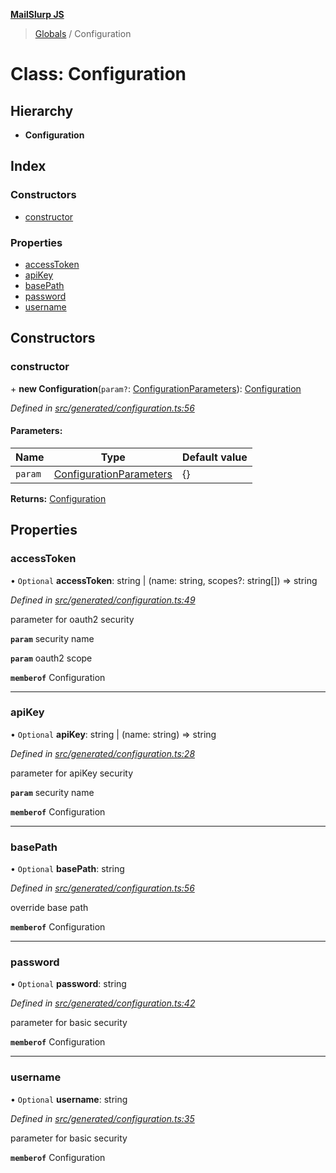 **[MailSlurp JS](../README.md)**

> [Globals](../README.md) / Configuration

# Class: Configuration

## Hierarchy

* **Configuration**

## Index

### Constructors

* [constructor](configuration.md#constructor)

### Properties

* [accessToken](configuration.md#accesstoken)
* [apiKey](configuration.md#apikey)
* [basePath](configuration.md#basepath)
* [password](configuration.md#password)
* [username](configuration.md#username)

## Constructors

### constructor

\+ **new Configuration**(`param?`: [ConfigurationParameters](../interfaces/configurationparameters.md)): [Configuration](configuration.md)

*Defined in [src/generated/configuration.ts:56](https://github.com/mailslurp/mailslurp-client/blob/c83a162/src/generated/configuration.ts#L56)*

#### Parameters:

Name | Type | Default value |
------ | ------ | ------ |
`param` | [ConfigurationParameters](../interfaces/configurationparameters.md) | {} |

**Returns:** [Configuration](configuration.md)

## Properties

### accessToken

• `Optional` **accessToken**: string \| (name: string, scopes?: string[]) => string

*Defined in [src/generated/configuration.ts:49](https://github.com/mailslurp/mailslurp-client/blob/c83a162/src/generated/configuration.ts#L49)*

parameter for oauth2 security

**`param`** security name

**`param`** oauth2 scope

**`memberof`** Configuration

___

### apiKey

• `Optional` **apiKey**: string \| (name: string) => string

*Defined in [src/generated/configuration.ts:28](https://github.com/mailslurp/mailslurp-client/blob/c83a162/src/generated/configuration.ts#L28)*

parameter for apiKey security

**`param`** security name

**`memberof`** Configuration

___

### basePath

• `Optional` **basePath**: string

*Defined in [src/generated/configuration.ts:56](https://github.com/mailslurp/mailslurp-client/blob/c83a162/src/generated/configuration.ts#L56)*

override base path

**`memberof`** Configuration

___

### password

• `Optional` **password**: string

*Defined in [src/generated/configuration.ts:42](https://github.com/mailslurp/mailslurp-client/blob/c83a162/src/generated/configuration.ts#L42)*

parameter for basic security

**`memberof`** Configuration

___

### username

• `Optional` **username**: string

*Defined in [src/generated/configuration.ts:35](https://github.com/mailslurp/mailslurp-client/blob/c83a162/src/generated/configuration.ts#L35)*

parameter for basic security

**`memberof`** Configuration
